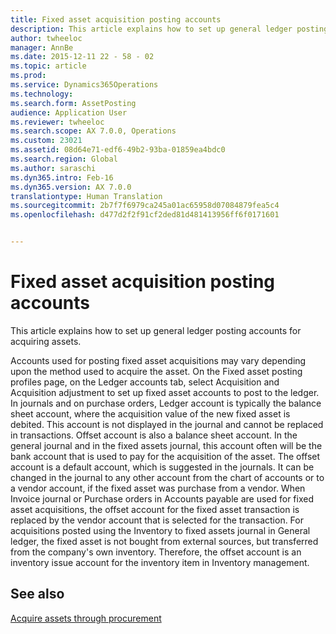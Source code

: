 ```yaml
---
title: Fixed asset acquisition posting accounts
description: This article explains how to set up general ledger posting accounts for acquiring assets.
author: twheeloc
manager: AnnBe
ms.date: 2015-12-11 22 - 58 - 02
ms.topic: article
ms.prod: 
ms.service: Dynamics365Operations
ms.technology: 
ms.search.form: AssetPosting
audience: Application User
ms.reviewer: twheeloc
ms.search.scope: AX 7.0.0, Operations
ms.custom: 23021
ms.assetid: 08d64e71-edf6-49b2-93ba-01859ea4bdc0
ms.search.region: Global
ms.author: saraschi
ms.dyn365.intro: Feb-16
ms.dyn365.version: AX 7.0.0
translationtype: Human Translation
ms.sourcegitcommit: 2b7f7f6979ca245a01ac65958d07084879fea5c4
ms.openlocfilehash: d477d2f2f91cf2ded81d481413956ff6f0171601


---
```


# <a name="fixed-asset-acquisition-posting-accounts"></a>Fixed asset acquisition posting accounts

This article explains how to set up general ledger posting accounts for acquiring assets.

Accounts used for posting fixed asset acquisitions may vary depending upon the method used to acquire the asset. On the Fixed asset posting profiles page, on the Ledger accounts tab, select Acquisition and Acquisition adjustment to set up fixed asset accounts to post to the ledger. In journals and on purchase orders, Ledger account is typically the balance sheet account, where the acquisition value of the new fixed asset is debited. This account is not displayed in the journal and cannot be replaced in transactions. Offset account is also a balance sheet account. In the general journal and in the fixed assets journal, this account often will be the bank account that is used to pay for the acquisition of the asset. The offset account is a default account, which is suggested in the journals. It can be changed in the journal to any other account from the chart of accounts or to a vendor account, if the fixed asset was purchase from a vendor. When Invoice journal or Purchase orders in Accounts payable are used for fixed asset acquisitions, the offset account for the fixed asset transaction is replaced by the vendor account that is selected for the transaction. For acquisitions posted using the Inventory to fixed assets journal in General ledger, the fixed asset is not bought from external sources, but transferred from the company's own inventory. Therefore, the offset account is an inventory issue account for the inventory item in Inventory management.



<a name="see-also"></a>See also
--------

[Acquire assets through procurement](https://ax.help.dynamics.com/en/wiki/Acquire-assets-through-procurement/)




<!--HONumber=Feb17_HO3-->


